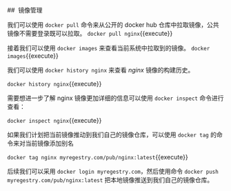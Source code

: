 ##  镜像管理

我们可以使用 `docker pull` 命令来从公开的 docker hub 仓库中拉取镜像，公共镜像不需要登录既可以拉取。
`docker pull nginx`{{execute}}

接着我们可以使用 `docker images` 来查看当前系统中拉取到的镜像。
`docker images`{{execute}}

我们可以使用 `docker history nginx` 来查看 *nginx* 镜像的构建历史。

`docker history nginx`{{execute}}

需要想进一步了解 nginx 镜像更加详细的信息可以使用 `docker inspect` 命令进行查看：

`docker inspect nginx`{{execute}}

如果我们计划把当前镜像推动到我们自己的镜像仓库，可以使用 `docker tag` 的命令来对当前镜像添加别名

`docker tag nginx myregestry.com/pub/nginx:latest`{{execute}}

后续我们可以采用 `docker login myregestry.com`，然后使用命令 `docker push myregestry.com/pub/nginx:latest` 把本地镜像推送到我们自己的镜像仓库。



